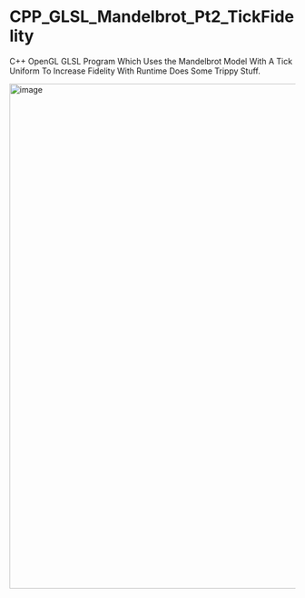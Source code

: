 # CPP_GLSL_Mandelbrot_Pt2_TickFidelity
C++ OpenGL GLSL Program Which Uses the Mandelbrot Model With A Tick Uniform To Increase Fidelity With Runtime Does Some Trippy Stuff.

<img width="889" alt="image" src="https://github.com/Kingerthanu/CPP_GLSL_Mandelbrot_Pt2_TickFidelity/assets/76754592/6fa11b4c-5cf6-48ad-9e54-2daa3ae69e3e">

